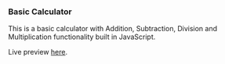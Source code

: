 ### Basic Calculator

This is a basic calculator with Addition, Subtraction, Division
and Multiplication functionality built in JavaScript.

Live preview [here](#).